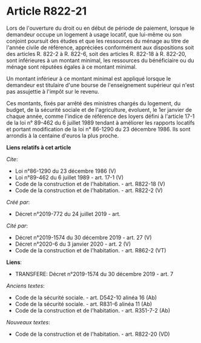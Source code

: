 # Article R822-21

Lors de l'ouverture du droit ou en début de période de paiement, lorsque le demandeur occupe un logement à usage locatif, que
lui-même ou son conjoint poursuit des études et que les ressources du ménage au titre de l'année civile de référence,
appréciées conformément aux dispositions soit des articles R. 822-2 à R. 822-6, soit des articles R. 822-18 à R. 822-20, sont
inférieures à un montant minimal, les ressources du bénéficiaire ou du ménage sont réputées égales à ce montant minimal. 

Un montant inférieur à ce montant minimal est appliqué lorsque le demandeur est titulaire d'une bourse de l'enseignement
supérieur qui n'est pas assujettie à l'impôt sur le revenu. 

Ces montants, fixés par arrêté des ministres chargés du logement, du budget, de la sécurité sociale et de l'agriculture,
évoluent, le 1er janvier de chaque année, comme l'indice de référence des loyers défini à l'article 17-1 de la loi n° 89-462
du 6 juillet 1989 tendant à améliorer les rapports locatifs et portant modification de la loi n° 86-1290 du 23 décembre 1986.
Ils sont arrondis à la centaine d'euros la plus proche.

**Liens relatifs à cet article**

_Cite_:

  - Loi n°86-1290 du 23 décembre 1986 (V)
  - Loi n°89-462 du 6 juillet 1989 - art. 17-1 (V)
  - Code de la construction et de l'habitation. - art. R822-18 (V)
  - Code de la construction et de l'habitation. - art. R822-2 (V)

_Créé par_:

  - Décret n°2019-772 du 24 juillet 2019 - art.

_Cité par_:

  - Décret n°2019-1574 du 30 décembre 2019 - art. 27 (V)
  - Décret n°2020-6 du 3 janvier 2020 - art. 2 (V)
  - Code de la construction et de l'habitation. - art. R862-2 (VT)

**Liens**:

  - TRANSFERE: Décret n°2019-1574 du 30 décembre 2019 - art. 7

_Anciens textes_:

  - Code de la sécurité sociale. - art. D542-10 alinéa 16 (Ab)
  - Code de la sécurité sociale. - art. R831-6 alinéa 11 (Ab)
  - Code de la construction et de l'habitation. - art. R351-7-2 (Ab)

_Nouveaux textes_:

  - Code de la construction et de l'habitation. - art. R822-20 (VD)
